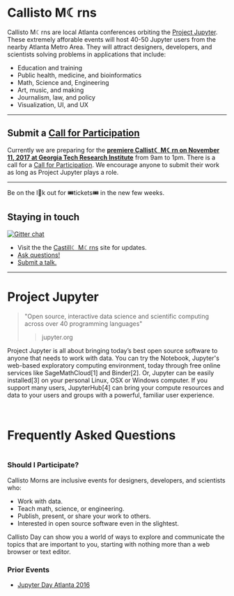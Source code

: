
# Callisto M☾rns

Callisto M☾rns are local Atlanta conferences orbiting the [Project Jupyter](http://jupyter.org/).  These extremely afforable events will host 40-50 Jupyter users from the nearby Atlanta Metro Area.  They will attract designers, developers, and scientists solving problems in applications that include:

- Education and training
- Public health, medicine, and bioinformatics
- Math, Science and, Engineering
- Art, music, and making
- Journalism, law, and policy
- Visualization, UI, and UX

---

## Submit a [Call for Participation](https://docs.google.com/forms/d/e/1FAIpQLSfY1c4y2vLE-q3VMBjOpvTi4pK5D6Q9KudNk25AsxQUjsT3eA/viewform)

Currently we are preparing for the [**premiere Callist☾ M☾rn on November 11, 2017 at Georgia Tech Research Institute**](https://callisto-morns.github.io/one/) from 9am to 1pm.  There is a call for a [Call for Participation](https://docs.google.com/forms/d/e/1FAIpQLSfY1c4y2vLE-q3VMBjOpvTi4pK5D6Q9KudNk25AsxQUjsT3eA/viewform).  We encourage anyone to submit their work as long as Project Jupyter plays a role.

---

Be on the l👀k out for 🎟tickets🎟 in the new few weeks.

## Staying in touch

[![Gitter chat](https://badges.gitter.im/callisto-one/Lobby.png)](https://gitter.im/callisto-one/Lobby)

* Visit the the [Castill☾ M☾rns](https://callisto-morns.github.io/) site for updates.
* [Ask questions!](https://github.com/callisto-morns/one/issues)
* [Submit a talk.](https://docs.google.com/forms/d/e/1FAIpQLSfY1c4y2vLE-q3VMBjOpvTi4pK5D6Q9KudNk25AsxQUjsT3eA/viewform)

---

# Project Jupyter

> "Open source, interactive data science and scientific computing across over 40 programming languages"
> > jupyter.org

Project Jupyter is all about bringing today’s best open source software to anyone that needs to work with data. You can try the Notebook, Jupyter's web-based exploratory computing environment, today through free online services like SageMathCloud[1] and Binder[2].  Or, Jupyter can be easily installed[3] on your personal Linux, OSX or Windows computer. If you support many users, JupyterHub[4] can bring your compute resources and data to your users and groups with a powerful, familiar user experience.


```python
    !jupyter nbconvert --to markdown index.ipynb faq.ipynb
    !cp index.md readme.md
    %reload_ext literacy
```

    [NbConvertApp] Converting notebook index.ipynb to markdown
    [NbConvertApp] Writing 3299 bytes to index.md
    [NbConvertApp] Converting notebook faq.ipynb to markdown
    [NbConvertApp] Writing 456 bytes to faq.md



    !jupyter nbconvert --to markdown index.ipynb faq.ipynb
    !cp index.md readme.md
    %reload_ext literacy


# Frequently Asked Questions


```python
faq.md
```



### Should I Participate?

Callisto Morns are inclusive events for designers, developers, and scientists who:

* Work with data.
* Teach math, science, or engineering.
* Publish, present, or share your work to others.  
* Interested in open source software even in the slightest.
    
Callisto Day can show you a world of ways to explore and communicate the topics that are important to you, starting with nothing more than a web browser or text editor. 



### Prior Events

* [Jupyter Day Atlanta 2016](http://jupyterday-atlanta-2016.github.io)
<style>.highlighter-rouge, code {display: none;}</style>